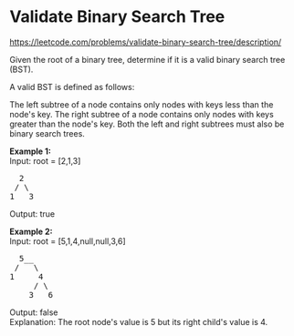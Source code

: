# Validate Binary Search Tree
https://leetcode.com/problems/validate-binary-search-tree/description/

Given the root of a binary tree, determine if it is a valid binary search tree (BST).

A valid BST is defined as follows:

The left subtree of a node contains only nodes with keys less than the node's key.
The right subtree of a node contains only nodes with keys greater than the node's key.
Both the left and right subtrees must also be binary search trees.
 

<b>Example 1:</b>\
Input: root = [2,1,3]
<pre>
  2
 / \
1   3
</pre>
Output: true

<b>Example 2:</b>\
Input: root = [5,1,4,null,null,3,6]
<pre>
  5__
 /   \
1     4
     / \
    3   6
</pre>
Output: false\
Explanation: The root node's value is 5 but its right child's value is 4.